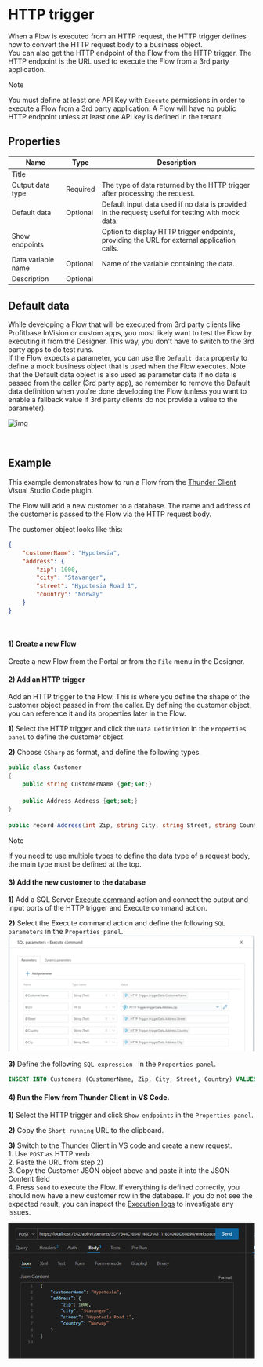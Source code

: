 # HTTP trigger

When a Flow is executed from an HTTP request, the HTTP trigger defines how to convert the HTTP request body to a business object.  
You can also get the HTTP endpoint of the Flow from the HTTP trigger. The HTTP endpoint is the URL used to execute the Flow from a 3rd party application.

> [!Note]
> You must define at least one API Key with `Execute` permissions in order to execute a Flow from a 3rd party application. A Flow will have no public HTTP endpoint unless at least one API key is defined in the tenant.

## Properties

| Name                 | Type     | Description                         |
|----------------------|----------|-------------------------------------|
| Title                |          |  |
| Output data type           | Required |The type of data returned by the HTTP trigger after processing the request. |
| Default data | Optional | Default input data used if no data is provided in the request; useful for testing with mock data. |
| Show endpoints |  | Option to display HTTP trigger endpoints, providing the URL for external application calls.|
| Data variable name          | Optional | Name of the variable containing the data. |
| Description          | Optional |                                     |

## Default data
While developing a Flow that will be executed from 3rd party clients like Profitbase InVision or custom apps, you most likely want to test the Flow by executing it from the Designer. This way, you don't have to switch to the 3rd party apps to do test runs.  
If the Flow expects a parameter, you can use the `Default data` property to define a mock business object that is used when the Flow executes. Note that the Default data object is also used as parameter data if no data is passed from the caller (3rd party app), so remember to remove the Default data definition when you're done developing the Flow (unless you want to enable a fallback value if 3rd party clients do not provide a value to the parameter).


![img](https://profitbasedocs.blob.core.windows.net/flowimages/http-trigger.png)

<br/>

## Example

This example demonstrates how to run a Flow from the [Thunder Client](https://marketplace.visualstudio.com/items?itemName=rangav.vscode-thunder-client) Visual Studio Code plugin.  

The Flow will add a new customer to a database. The name and address of the customer is passed to the Flow via the HTTP request body.

The customer object looks like this:
```json
{
    "customerName": "Hypotesia",
    "address": {
        "zip": 1000,
        "city": "Stavanger",
        "street": "Hypotesia Road 1",
        "country": "Norway"
    }
}
```
<br/>

#### 1) Create a new Flow

Create a new Flow from the Portal or from the `File` menu in the Designer.

#### 2) Add an HTTP trigger

Add an HTTP trigger to the Flow. This is where you define the shape of the customer object passed in from the caller. By defining the customer object, you can reference it and its properties later in the Flow.  

**1)** Select the HTTP trigger and click the `Data Definition` in the `Properties panel` to define the customer object.  

**2)** Choose `CSharp` as format, and define the following types.  

```csharp
public class Customer
{
    public string CustomerName {get;set;}

    public Address Address {get;set;}
}

public record Address(int Zip, string City, string Street, string Country);
```
> [!NOTE]
> If you need to use multiple types to define the data type of a request body, the main type must be defined at the top.


#### 3) Add the new customer to the database

**1)** Add a SQL Server [Execute command](../actions/sql-server/execute-command.md) action and connect the output and input ports of the HTTP trigger and Execute command action.  

**2)** Select the Execute command action and define the following `SQL parameters` in the `Properties panel`.
![img](../../../images/http-trigger-example-sql-parameters.png)

**3)** Define the following `SQL expression ` in the `Properties panel`.
```sql
INSERT INTO Customers (CustomerName, Zip, City, Street, Country) VALUES(@CustomerName, @Zip, @City, @Street, @Country)
```

#### 4) Run the Flow from Thunder Client in VS Code.

**1)** Select the HTTP trigger and click `Show endpoints` in the `Properties panel`.  

**2)** Copy the `Short running` URL to the clipboard.  

**3)** Switch to the Thunder Client in VS code and create a new request.  
       1. Use `POST` as HTTP verb  
       2. Paste the URL from step 2)  
       3. Copy the Customer JSON object above and paste it into the JSON Content field  
       4. Press `Send` to execute the Flow. If everything is defined correctly, you should now have a new customer row in the database. If you do not see the expected result, you can inspect the [Execution logs](../flows/execution-logs.md) to investigate any issues.
       
![img](../../../images/http-trigger-example-thunder-client.PNG)